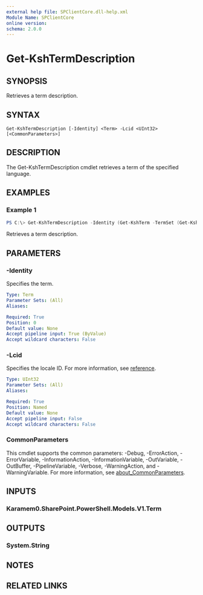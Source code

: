 ```yaml
---
external help file: SPClientCore.dll-help.xml
Module Name: SPClientCore
online version:
schema: 2.0.0
---
```


# Get-KshTermDescription

## SYNOPSIS
Retrieves a term description.

## SYNTAX

```
Get-KshTermDescription [-Identity] <Term> -Lcid <UInt32> [<CommonParameters>]
```

## DESCRIPTION
The Get-KshTermDescription cmdlet retrieves a term of the specified language.

## EXAMPLES

### Example 1
```powershell
PS C:\> Get-KshTermDescription -Identity (Get-KshTerm -TermSet (Get-KshTermSet -TermGroup (Get-KshTermGroup -TermGroupName 'Company') -TermSetName 'Department') -TermName 'Human Resources') -Lcid 1033
```

Retrieves a term description.

## PARAMETERS

### -Identity
Specifies the term.

```yaml
Type: Term
Parameter Sets: (All)
Aliases:

Required: True
Position: 0
Default value: None
Accept pipeline input: True (ByValue)
Accept wildcard characters: False
```

### -Lcid
Specifies the locale ID.
For more information, see [reference](https://docs.microsoft.com/ja-jp/openspecs/windows_protocols/ms-lcid/70feba9f-294e-491e-b6eb-56532684c37f).

```yaml
Type: UInt32
Parameter Sets: (All)
Aliases:

Required: True
Position: Named
Default value: None
Accept pipeline input: False
Accept wildcard characters: False
```

### CommonParameters
This cmdlet supports the common parameters: -Debug, -ErrorAction, -ErrorVariable, -InformationAction, -InformationVariable, -OutVariable, -OutBuffer, -PipelineVariable, -Verbose, -WarningAction, and -WarningVariable. For more information, see [about_CommonParameters](http://go.microsoft.com/fwlink/?LinkID=113216).

## INPUTS

### Karamem0.SharePoint.PowerShell.Models.V1.Term

## OUTPUTS

### System.String

## NOTES

## RELATED LINKS
